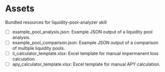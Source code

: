 # Assets

Bundled resources for liquidity-pool-analyzer skill

- [ ] example_pool_analysis.json: Example JSON output of a liquidity pool analysis.
- [ ] example_pool_comparison.json: Example JSON output of a comparison of multiple liquidity pools.
- [ ] il_calculator_template.xlsx: Excel template for manual impermanent loss calculation.
- [ ] apy_calculator_template.xlsx: Excel template for manual APY calculation.
